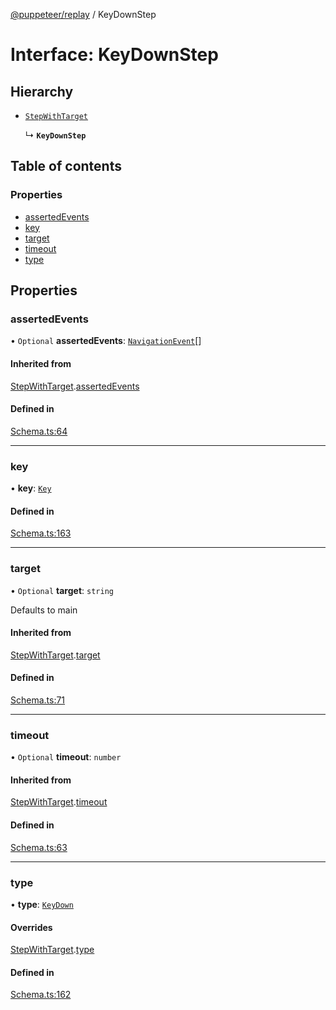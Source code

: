 [@puppeteer/replay](../README.md) / KeyDownStep

# Interface: KeyDownStep

## Hierarchy

- [`StepWithTarget`](Schema.StepWithTarget.md)

  ↳ **`KeyDownStep`**

## Table of contents

### Properties

- [assertedEvents](KeyDownStep.md#assertedevents)
- [key](KeyDownStep.md#key)
- [target](KeyDownStep.md#target)
- [timeout](KeyDownStep.md#timeout)
- [type](KeyDownStep.md#type)

## Properties

### assertedEvents

• `Optional` **assertedEvents**: [`NavigationEvent`](Schema.NavigationEvent.md)[]

#### Inherited from

[StepWithTarget](Schema.StepWithTarget.md).[assertedEvents](Schema.StepWithTarget.md#assertedevents)

#### Defined in

[Schema.ts:64](https://github.com/puppeteer/replay/blob/main/src/Schema.ts#L64)

---

### key

• **key**: [`Key`](../modules/Schema.md#key)

#### Defined in

[Schema.ts:163](https://github.com/puppeteer/replay/blob/main/src/Schema.ts#L163)

---

### target

• `Optional` **target**: `string`

Defaults to main

#### Inherited from

[StepWithTarget](Schema.StepWithTarget.md).[target](Schema.StepWithTarget.md#target)

#### Defined in

[Schema.ts:71](https://github.com/puppeteer/replay/blob/main/src/Schema.ts#L71)

---

### timeout

• `Optional` **timeout**: `number`

#### Inherited from

[StepWithTarget](Schema.StepWithTarget.md).[timeout](Schema.StepWithTarget.md#timeout)

#### Defined in

[Schema.ts:63](https://github.com/puppeteer/replay/blob/main/src/Schema.ts#L63)

---

### type

• **type**: [`KeyDown`](../enums/Schema.StepType.md#keydown)

#### Overrides

[StepWithTarget](Schema.StepWithTarget.md).[type](Schema.StepWithTarget.md#type)

#### Defined in

[Schema.ts:162](https://github.com/puppeteer/replay/blob/main/src/Schema.ts#L162)
